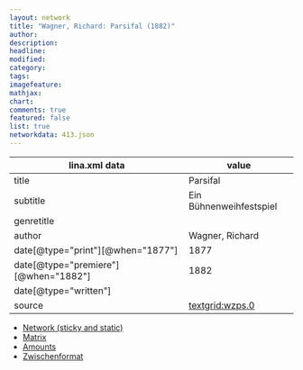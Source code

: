 ```yaml
---
layout: network
title: "Wagner, Richard: Parsifal (1882)"
author:
description:
headline:
modified:
category:
tags:
imagefeature: 
mathjax: 
chart: 
comments: true
featured: false
list: true
networkdata: 413.json
---
```

lina.xml data  | value
------------- | -------------
title|Parsifal
subtitle|Ein Bühnenweihfestspiel
genretitle|
author|Wagner, Richard
date[@type="print"][@when="1877"]|1877
date[@type="premiere"][@when="1882"]|1882
date[@type="written"]|
source|[textgrid:wzps.0](https://textgridlab.org/1.0/tgcrud-public/rest/textgrid:wzps.0/data)



* [Network (sticky and static)](/linas/network413)
* [Matrix](/linas/matrix413)
* [Amounts](/linas/amount413)
* [Zwischenformat](/linas/lina413 )
